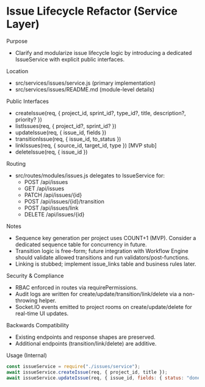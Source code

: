 # Issue Lifecycle Refactor (Service Layer)

Purpose
- Clarify and modularize issue lifecycle logic by introducing a dedicated IssueService with explicit public interfaces.

Location
- src/services/issues/service.js  (primary implementation)
- src/services/issues/README.md   (module-level details)

Public Interfaces
- createIssue(req, { project_id, sprint_id?, type_id?, title, description?, priority? })
- listIssues(req, { project_id?, sprint_id? })
- updateIssue(req, { issue_id, fields })
- transitionIssue(req, { issue_id, to_status })
- linkIssues(req, { source_id, target_id, type })        [MVP stub]
- deleteIssue(req, { issue_id })

Routing
- src/routes/modules/issues.js delegates to IssueService for:
  - POST /api/issues
  - GET /api/issues
  - PATCH /api/issues/{id}
  - POST /api/issues/{id}/transition
  - POST /api/issues/link
  - DELETE /api/issues/{id}

Notes
- Sequence key generation per project uses COUNT+1 (MVP). Consider a dedicated sequence table for concurrency in future.
- Transition logic is free-form; future integration with Workflow Engine should validate allowed transitions and run validators/post-functions.
- Linking is stubbed; implement issue_links table and business rules later.

Security & Compliance
- RBAC enforced in routes via requirePermissions.
- Audit logs are written for create/update/transition/link/delete via a non-throwing helper.
- Socket.IO events emitted to project rooms on create/update/delete for real-time UI updates.

Backwards Compatibility
- Existing endpoints and response shapes are preserved.
- Additional endpoints (transition/link/delete) are additive.

Usage (Internal)
```js
const issueService = require("./issues/service");
await issueService.createIssue(req, { project_id, title });
await issueService.updateIssue(req, { issue_id, fields: { status: "done" } });
```
